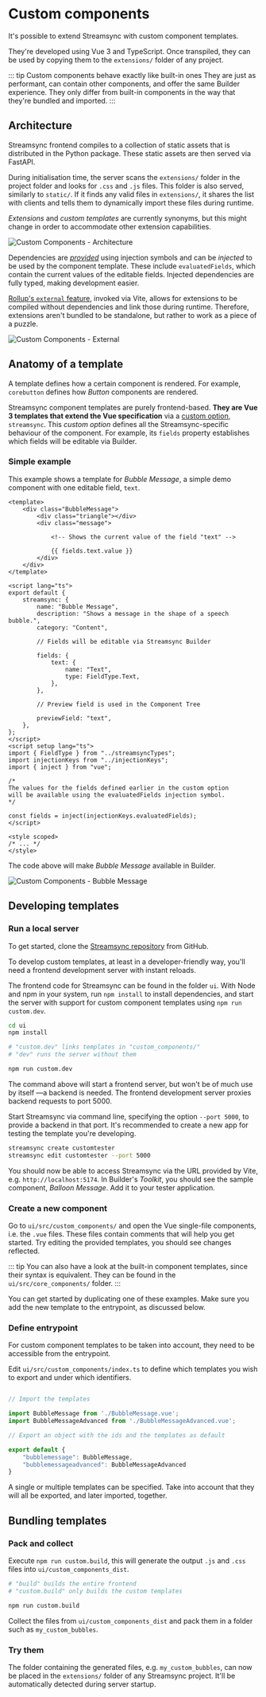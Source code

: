 # Custom components

It's possible to extend Streamsync with custom component templates. 

They're developed using Vue 3 and TypeScript. Once transpiled, they can be used by copying them to the `extensions/` folder of any project.

::: tip Custom components behave exactly like built-in ones
They are just as performant, can contain other components, and offer the same Builder experience. They only differ from built-in components in the way that they're bundled and imported.
:::

## Architecture

Streamsync frontend compiles to a collection of static assets that is distributed in the Python package. These static assets are then served via FastAPI.

During initialisation time, the server scans the `extensions/` folder in the project folder and looks for `.css` and `.js` files. This folder is also served, similarly to `static/`. If it finds any valid files in `extensions/`, it shares the list with clients and tells them to dynamically import these files during runtime.

_Extensions_ and _custom templates_ are currently synonyms, but this might change in order to accommodate other extension capabilities.

![Custom Components - Architecture](./images/custom-components.architecture.png)

Dependencies are [_provided_](https://vuejs.org/api/composition-api-dependency-injection.html) using injection symbols and can be _injected_ to be used by the component template. These include `evaluatedFields`, which contain the current values of the editable fields. Injected dependencies are fully typed, making  development easier.

[Rollup's `external` feature](https://rollupjs.org/configuration-options/#external), invoked via Vite, allows for extensions to be compiled without dependencies and link those during runtime. Therefore, extensions aren't bundled to be standalone, but rather to work as a piece of a puzzle.

![Custom Components - External](./images/custom-components.external.png)

## Anatomy of a template

A template defines how a certain component is rendered. For example, `corebutton` defines how _Button_ components are rendered.

Streamsync component templates are purely frontend-based. **They are Vue 3 templates that extend the Vue specification** via a [custom option](https://vuejs.org/api/utility-types.html#componentcustomoptions), `streamsync`. This _custom option_ defines all the Streamsync-specific behaviour of the component. For example, its `fields` property establishes which fields will be editable via Builder.

### Simple example

This example shows a template for _Bubble Message_, a simple demo component with one editable field, `text`.   

```vue
<template>
	<div class="BubbleMessage">
        <div class="triangle"></div>
        <div class="message">

            <!-- Shows the current value of the field "text" -->
            
            {{ fields.text.value }}
        </div>
	</div>
</template>

<script lang="ts">
export default {    
    streamsync: {
		name: "Bubble Message",
		description: "Shows a message in the shape of a speech bubble.",
		category: "Content",
		
        // Fields will be editable via Streamsync Builder
        
        fields: {
			text: {
				name: "Text",
				type: FieldType.Text,
			},
		},

        // Preview field is used in the Component Tree

		previewField: "text",
	},
};
</script>
<script setup lang="ts">
import { FieldType } from "../streamsyncTypes";
import injectionKeys from "../injectionKeys";
import { inject } from "vue";

/*
The values for the fields defined earlier in the custom option
will be available using the evaluatedFields injection symbol.
*/

const fields = inject(injectionKeys.evaluatedFields);
</script>

<style scoped>
/* ... */
</style>
```

The code above will make _Bubble Message_ available in Builder.

![Custom Components - Bubble Message](./images/custom-components.bubble-message.png)

## Developing templates

### Run a local server

To get started, clone the [Streamsync repository](https://github.com/streamsync-cloud/streamsync) from GitHub. 

To develop custom templates, at least in a developer-friendly way, you'll need a frontend development server with instant reloads.

The frontend code for Streamsync can be found in the folder `ui`. With Node and npm in your system, run `npm install` to install dependencies, and start the server with support for custom component templates using `npm run custom.dev`.

```sh
cd ui
npm install

# "custom.dev" links templates in "custom_components/"
# "dev" runs the server without them 

npm run custom.dev
```

The command above will start a frontend server, but won't be of much use by itself —a backend is needed. The frontend development server proxies backend requests to port 5000.

Start Streamsync via command line, specifying the option `--port 5000`, to provide a backend in that port. It's recommended to create a new app for testing the template you're developing.

```sh
streamsync create customtester
streamsync edit customtester --port 5000
```

You should now be able to access Streamsync via the URL provided by Vite, e.g. `http://localhost:5174`. In Builder's _Toolkit_, you should see the sample component, _Balloon Message_. Add it to your tester application.

### Create a new component

Go to `ui/src/custom_components/` and open the Vue single-file components, i.e. the `.vue` files. These files contain comments that will help you get started. Try editing the provided templates, you should see changes reflected.

::: tip
You can also have a look at the built-in component templates, since their syntax is equivalent. They can be found in the `ui/src/core_components/` folder.
:::

You can get started by duplicating one of these examples. Make sure you add the new template to the entrypoint, as discussed below.

### Define entrypoint

For custom component templates to be taken into account, they need to be accessible from the entrypoint.

Edit `ui/src/custom_components/index.ts` to define which templates you wish to export and under which identifiers.

```ts

// Import the templates

import BubbleMessage from './BubbleMessage.vue';
import BubbleMessageAdvanced from './BubbleMessageAdvanced.vue';

// Export an object with the ids and the templates as default

export default {
    "bubblemessage": BubbleMessage,
    "bubblemessageadvanced": BubbleMessageAdvanced
}
```

A single or multiple templates can be specified. Take into account that they will all be exported, and later imported, together.

## Bundling templates

### Pack and collect

Execute `npm run custom.build`, this will generate the output `.js` and `.css` files into `ui/custom_components_dist`.

```sh
# "build" builds the entire frontend
# "custom.build" only builds the custom templates 

npm run custom.build
```

Collect the files from `ui/custom_components_dist` and pack them in a folder such as `my_custom_bubbles`. 

### Try them

The folder containing the generated files, e.g. `my_custom_bubbles`, can now be placed in the `extensions/` folder of any Streamsync project. It'll be automatically detected during server startup.